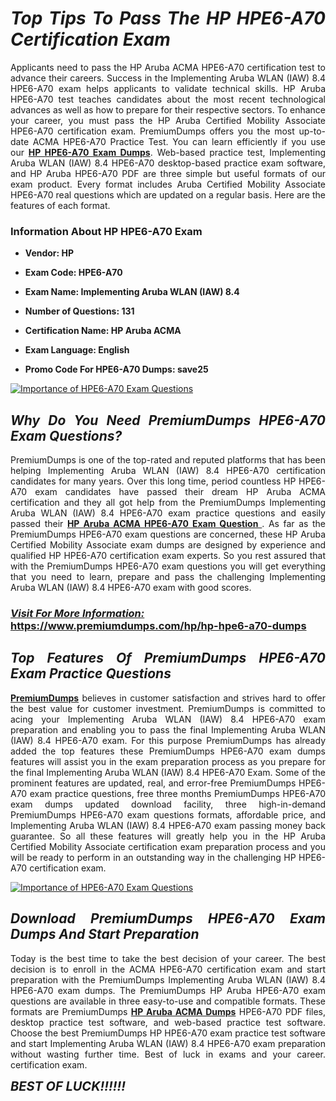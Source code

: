 <h1 style="text-align: justify;"><strong><em>Top Tips To Pass The HP HPE6-A70 Certification Exam</em></strong></h1>

<p style="text-align: justify;">Applicants need to pass the HP Aruba ACMA HPE6-A70 certification test to advance their careers. Success in the Implementing Aruba WLAN (IAW) 8.4 HPE6-A70 exam helps applicants to validate technical skills. HP Aruba HPE6-A70 test teaches candidates about the most recent technological advances as well as how to prepare for their respective sectors. To enhance your career, you must pass the HP Aruba Certified Mobility Associate HPE6-A70 certification exam. PremiumDumps offers you the most up-to-date ACMA HPE6-A70 Practice Test. You can learn efficiently if you use our <strong><a href="https://www.premiumdumps.com/hp/hp-hpe6-a70-dumps">HP HPE6-A70 Exam Dumps</a></strong>. Web-based practice test, Implementing Aruba WLAN (IAW) 8.4 HPE6-A70 desktop-based practice exam software, and HP Aruba HPE6-A70 PDF are three simple but useful formats of our exam product. Every format includes Aruba Certified Mobility Associate HPE6-A70 real questions which are updated on a regular basis. Here are the features of each format.</p>

<h3 style="text-align: justify;"><strong>Information About HP HPE6-A70 Exam</strong></h3>

<ul>
	<li>
	<p style="text-align: justify;"><b>Vendor: HP</b></p>
	</li>
	<li>
	<p style="text-align: justify;"><b>Exam Code: HPE6-A70</b></p>
	</li>
	<li>
	<p style="text-align: justify;"><b>Exam Name: Implementing Aruba WLAN (IAW) 8.4</b></p>
	</li>
	<li>
	<p style="text-align: justify;"><b>Number of Questions: 131</b></p>
	</li>
	<li>
	<p style="text-align: justify;"><b>Certification Name: HP Aruba ACMA</b></p>
	</li>
	<li>
	<p style="text-align: justify;"><b>Exam Language: English</b></p>
	</li>
	<li>
	<p style="text-align: justify;"><b>Promo Code For HPE6-A70 Dumps: save25</b></p>
	</li>
</ul>

<p style="text-align: justify;"><a href="https://www.premiumdumps.com/hp/hp-hpe6-a70-dumps"><img alt="Importance of HPE6-A70 Exam Questions" src="https://i.imgur.com/VJaqCPg.jpeg" /></a></p>

<h2 style="text-align: justify;"><strong><em>Why Do You Need PremiumDumps HPE6-A70 Exam Questions?</em></strong></h2>

<p style="text-align: justify;">PremiumDumps is one of the top-rated and reputed platforms that has been helping Implementing Aruba WLAN (IAW) 8.4 HPE6-A70 certification candidates for many years. Over this long time, period countless HP HPE6-A70 exam candidates have passed their dream HP Aruba ACMA certification and they all got help from the PremiumDumps Implementing Aruba WLAN (IAW) 8.4 HPE6-A70 exam practice questions and easily passed their <strong><a href="https://www.premiumdumps.com/hp/hp-hpe6-a70-dumps">HP Aruba ACMA HPE6-A70 Exam Question </a></strong>. As far as the PremiumDumps HPE6-A70 exam questions are concerned, these HP Aruba Certified Mobility Associate exam dumps are designed by experience and qualified HP HPE6-A70 certification exam experts. So you rest assured that with the PremiumDumps HPE6-A70 exam questions you will get everything that you need to learn, prepare and pass the challenging Implementing Aruba WLAN (IAW) 8.4 HPE6-A70 exam with good scores.</p>

<h3 style="text-align: justify;"><strong><u><i>Visit For More Information:</i></u><br />
<a href="https://www.premiumdumps.com/hp/hp-hpe6-a70-dumps">https://www.premiumdumps.com/hp/hp-hpe6-a70-dumps</a></strong></h3>

<h2 style="text-align: justify;"><strong><em>Top Features Of PremiumDumps HPE6-A70 Exam Practice Questions</em></strong></h2>

<p style="text-align: justify;"><a href="https://www.premiumdumps.com/"><strong>PremiumDumps</strong></a> believes in customer satisfaction and strives hard to offer the best value for customer investment. PremiumDumps is committed to acing your Implementing Aruba WLAN (IAW) 8.4 HPE6-A70 exam preparation and enabling you to pass the final Implementing Aruba WLAN (IAW) 8.4 HPE6-A70 exam. For this purpose PremiumDumps has already added the top features these PremiumDumps HPE6-A70 exam dumps features will assist you in the exam preparation process as you prepare for the final Implementing Aruba WLAN (IAW) 8.4 HPE6-A70 Exam. Some of the prominent features are updated, real, and error-free PremiumDumps HPE6-A70 exam practice questions, free three months PremiumDumps HPE6-A70 exam dumps updated download facility, three high-in-demand PremiumDumps HPE6-A70 exam questions formats, affordable price, and Implementing Aruba WLAN (IAW) 8.4 HPE6-A70 exam passing money back guarantee. So all these features will greatly help you in the HP Aruba Certified Mobility Associate certification exam preparation process and you will be ready to perform in an outstanding way in the challenging HP HPE6-A70 certification exam.</p>

<p style="text-align: justify;"><a href="https://www.premiumdumps.com/hp/hp-hpe6-a70-dumps"><img alt="Importance of HPE6-A70 Exam Questions" src="https://i.imgur.com/2KPb8yb.jpeg" /></a></p>

<h2 style="text-align: justify;"><strong><em>Download PremiumDumps HPE6-A70 Exam Dumps And Start Preparation</em></strong></h2>

<p style="text-align: justify;">Today is the best time to take the best decision of your career. The best decision is to enroll in the ACMA HPE6-A70 certification exam and start preparation with the PremiumDumps Implementing Aruba WLAN (IAW) 8.4 HPE6-A70 exam dumps. The PremiumDumps HP Aruba HPE6-A70 exam questions are available in three easy-to-use and compatible formats. These formats are PremiumDumps <strong><a href="https://www.premiumdumps.com/hp/hp-aruba-dumps">HP Aruba ACMA Dumps</a></strong> HPE6-A70 PDF files, desktop practice test software, and web-based practice test software. Choose the best PremiumDumps HP HPE6-A70 exam practice test software and start Implementing Aruba WLAN (IAW) 8.4 HPE6-A70 exam preparation without wasting further time. Best of luck in exams and your career. certification exam.</p>

<p style="text-align: justify;"><strong><span style="font-size:20px;"><em>BEST OF LUCK!!!!!!</em></span></strong></p>
